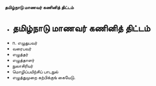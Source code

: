 **தமிழ்நாடு மாணவர் கணினித் திட்டம்**
- # தமிழ்நாடு மாணவர் கணினித் திட்டம்
- n. எழுதுபவர்
- வரைபவர்
-  எழுத்தர்
- எழுத்தாளர்
- நுலாசிரியர்
- மொழிப்பயிற்சிப் பாடநுல்
- எழுத்துமுறை கற்பிக்குங் கையேடு.

